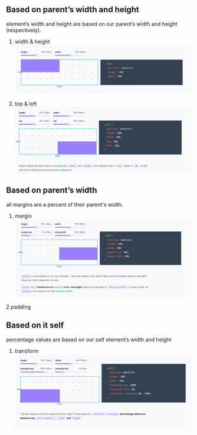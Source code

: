 ##  Based on parent’s width and height

element’s width and height are based on our parent’s width and height (respectively).

  1. width & height
  ![](images/2021-06-20-22-52-02.png)


  2. top & left 
  ![](images/2021-06-20-22-55-26.png)


## Based on parent’s width

all margins are a percent of their parent's width.

  1. margin
  ![](images/2021-06-20-22-57-30.png)

  2.padding 


## Based on it self 

percentage values are based on our self element’s width and height

  1. transform 
  ![](images/2021-06-20-23-10-00.png)